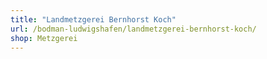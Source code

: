```yaml
---
title: "Landmetzgerei Bernhorst Koch"
url: /bodman-ludwigshafen/landmetzgerei-bernhorst-koch/
shop: Metzgerei
---
```

